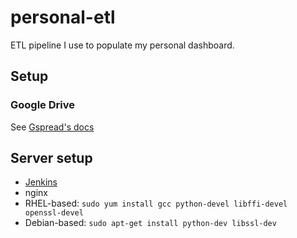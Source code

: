 personal-etl
============

ETL pipeline I use to populate my personal dashboard.

## Setup

### Google Drive

See [Gspread's docs](https://gspread.readthedocs.io/en/latest/oauth2.html)

## Server setup

- [Jenkins](https://wiki.jenkins-ci.org/display/JENKINS/Installing+Jenkins)
- nginx
- RHEL-based: `sudo yum install gcc python-devel libffi-devel openssl-devel`
- Debian-based: `sudo apt-get install python-dev libssl-dev`
